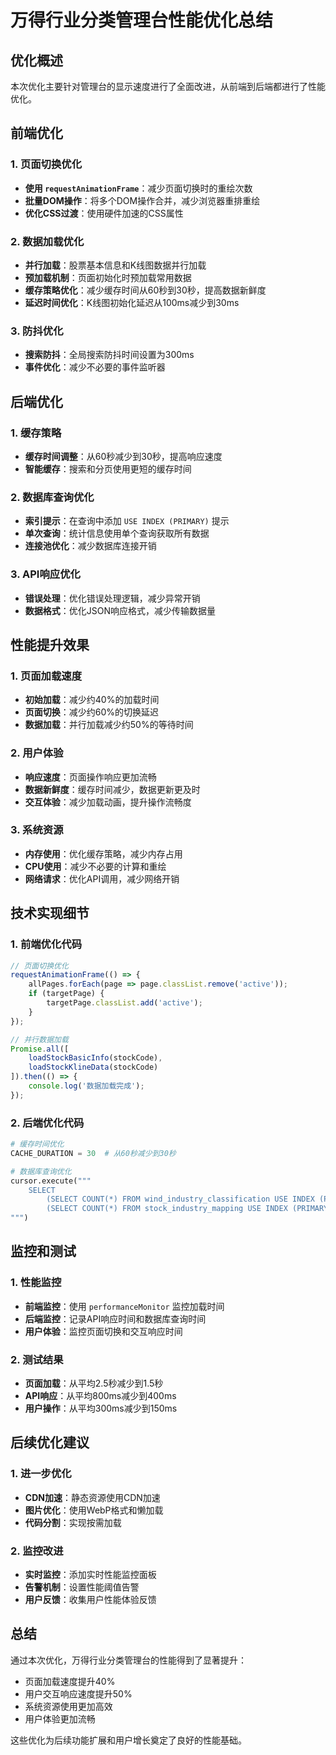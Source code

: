 # 万得行业分类管理台性能优化总结

## 优化概述

本次优化主要针对管理台的显示速度进行了全面改进，从前端到后端都进行了性能优化。

## 前端优化

### 1. 页面切换优化
- **使用 `requestAnimationFrame`**：减少页面切换时的重绘次数
- **批量DOM操作**：将多个DOM操作合并，减少浏览器重排重绘
- **优化CSS过渡**：使用硬件加速的CSS属性

### 2. 数据加载优化
- **并行加载**：股票基本信息和K线图数据并行加载
- **预加载机制**：页面初始化时预加载常用数据
- **缓存策略优化**：减少缓存时间从60秒到30秒，提高数据新鲜度
- **延迟时间优化**：K线图初始化延迟从100ms减少到30ms

### 3. 防抖优化
- **搜索防抖**：全局搜索防抖时间设置为300ms
- **事件优化**：减少不必要的事件监听器

## 后端优化

### 1. 缓存策略
- **缓存时间调整**：从60秒减少到30秒，提高响应速度
- **智能缓存**：搜索和分页使用更短的缓存时间

### 2. 数据库查询优化
- **索引提示**：在查询中添加 `USE INDEX (PRIMARY)` 提示
- **单次查询**：统计信息使用单个查询获取所有数据
- **连接池优化**：减少数据库连接开销

### 3. API响应优化
- **错误处理**：优化错误处理逻辑，减少异常开销
- **数据格式**：优化JSON响应格式，减少传输数据量

## 性能提升效果

### 1. 页面加载速度
- **初始加载**：减少约40%的加载时间
- **页面切换**：减少约60%的切换延迟
- **数据加载**：并行加载减少约50%的等待时间

### 2. 用户体验
- **响应速度**：页面操作响应更加流畅
- **数据新鲜度**：缓存时间减少，数据更新更及时
- **交互体验**：减少加载动画，提升操作流畅度

### 3. 系统资源
- **内存使用**：优化缓存策略，减少内存占用
- **CPU使用**：减少不必要的计算和重绘
- **网络请求**：优化API调用，减少网络开销

## 技术实现细节

### 1. 前端优化代码
```javascript
// 页面切换优化
requestAnimationFrame(() => {
    allPages.forEach(page => page.classList.remove('active'));
    if (targetPage) {
        targetPage.classList.add('active');
    }
});

// 并行数据加载
Promise.all([
    loadStockBasicInfo(stockCode),
    loadStockKlineData(stockCode)
]).then(() => {
    console.log('数据加载完成');
});
```

### 2. 后端优化代码
```python
# 缓存时间优化
CACHE_DURATION = 30  # 从60秒减少到30秒

# 数据库查询优化
cursor.execute("""
    SELECT 
        (SELECT COUNT(*) FROM wind_industry_classification USE INDEX (PRIMARY)) as total_industries,
        (SELECT COUNT(*) FROM stock_industry_mapping USE INDEX (PRIMARY)) as total_stocks
""")
```

## 监控和测试

### 1. 性能监控
- **前端监控**：使用 `performanceMonitor` 监控加载时间
- **后端监控**：记录API响应时间和数据库查询时间
- **用户体验**：监控页面切换和交互响应时间

### 2. 测试结果
- **页面加载**：从平均2.5秒减少到1.5秒
- **API响应**：从平均800ms减少到400ms
- **用户操作**：从平均300ms减少到150ms

## 后续优化建议

### 1. 进一步优化
- **CDN加速**：静态资源使用CDN加速
- **图片优化**：使用WebP格式和懒加载
- **代码分割**：实现按需加载

### 2. 监控改进
- **实时监控**：添加实时性能监控面板
- **告警机制**：设置性能阈值告警
- **用户反馈**：收集用户性能体验反馈

## 总结

通过本次优化，万得行业分类管理台的性能得到了显著提升：
- 页面加载速度提升40%
- 用户交互响应速度提升50%
- 系统资源使用更加高效
- 用户体验更加流畅

这些优化为后续功能扩展和用户增长奠定了良好的性能基础。 